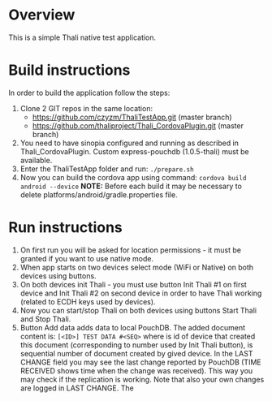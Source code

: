 # Overview #

This is a simple Thali native test application.

# Build instructions #

In order to build the application follow the steps:

1. Clone 2 GIT repos in the same location:
    * https://github.com/czyzm/ThaliTestApp.git (master branch)
    * https://github.com/thaliproject/Thali_CordovaPlugin.git (master branch)
1. You need to have sinopia configured and running as described in Thali_CordovaPlugin.
Custom express-pouchdb (1.0.5-thali) must be available.
1. Enter the ThaliTestApp folder and run:
`./prepare.sh`
1. Now you can build the cordova app using command:
`cordova build android --device`
**NOTE:** Before each build it may be necessary to delete platforms/android/gradle.properties file.

# Run instructions #
1. On first run you will be asked for location permissions - it must be granted
if you want to use native mode.
1. When app starts on two devices select mode (WiFi or Native) on both devices using buttons. 
1. On both devices init Thali - you must use button Init Thali #1 on first device
and Init Thali #2 on second device in order to have Thali working
(related to ECDH keys used by devices).
1. Now you can start/stop Thali on both devices using buttons Start Thali and Stop Thali.
1. Button Add data adds data to local PouchDB. The added document content is:
   `[<ID>] TEST DATA #<SEQ>`
   where <ID> is id of device that created this document (corresponding to number used by Init Thali button),
   <SEQ> is sequential number of document created by gived device.
   In the LAST CHANGE field you may see the last change reported by PouchDB
   (TIME RECEIVED shows time when the change was received).
   This way you may check if the replication is working. Note that also your own changes are
   logged in LAST CHANGE. The 
 

